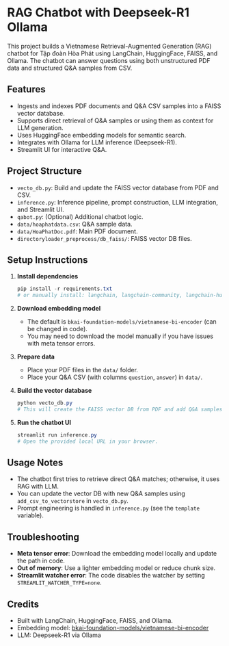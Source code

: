 # RAG Chatbot with Deepseek-R1 Ollama

This project builds a Vietnamese Retrieval-Augmented Generation (RAG) chatbot for Tập đoàn Hòa Phát using LangChain, HuggingFace, FAISS, and Ollama. The chatbot can answer questions using both unstructured PDF data and structured Q&A samples from CSV.

## Features
- Ingests and indexes PDF documents and Q&A CSV samples into a FAISS vector database.
- Supports direct retrieval of Q&A samples or using them as context for LLM generation.
- Uses HuggingFace embedding models for semantic search.
- Integrates with Ollama for LLM inference (Deepseek-R1).
- Streamlit UI for interactive Q&A.

## Project Structure
- `vecto_db.py`: Build and update the FAISS vector database from PDF and CSV.
- `inference.py`: Inference pipeline, prompt construction, LLM integration, and Streamlit UI.
- `qabot.py`: (Optional) Additional chatbot logic.
- `data/hoaphatdata.csv`: Q&A sample data.
- `data/HoaPhatDoc.pdf`: Main PDF document.
- `directoryloader_preprocess/db_faiss/`: FAISS vector DB files.

## Setup Instructions
1. **Install dependencies**
   ```powershell
   pip install -r requirements.txt
   # or manually install: langchain, langchain-community, langchain-huggingface, sentence-transformers, streamlit, torch, etc.
   ```

2. **Download embedding model**
   - The default is `bkai-foundation-models/vietnamese-bi-encoder` (can be changed in code).
   - You may need to download the model manually if you have issues with meta tensor errors.

3. **Prepare data**
   - Place your PDF files in the `data/` folder.
   - Place your Q&A CSV (with columns `question`, `answer`) in `data/`.

4. **Build the vector database**
   ```powershell
   python vecto_db.py
   # This will create the FAISS vector DB from PDF and add Q&A samples as documents.
   ```

5. **Run the chatbot UI**
   ```powershell
   streamlit run inference.py
   # Open the provided local URL in your browser.
   ```

## Usage Notes
- The chatbot first tries to retrieve direct Q&A matches; otherwise, it uses RAG with LLM.
- You can update the vector DB with new Q&A samples using `add_csv_to_vectorstore` in `vecto_db.py`.
- Prompt engineering is handled in `inference.py` (see the `template` variable).

## Troubleshooting
- **Meta tensor error**: Download the embedding model locally and update the path in code.
- **Out of memory**: Use a lighter embedding model or reduce chunk size.
- **Streamlit watcher error**: The code disables the watcher by setting `STREAMLIT_WATCHER_TYPE=none`.

## Credits
- Built with LangChain, HuggingFace, FAISS, and Ollama.
- Embedding model: [bkai-foundation-models/vietnamese-bi-encoder](https://huggingface.co/bkai-foundation-models/vietnamese-bi-encoder)
- LLM: Deepseek-R1 via Ollama
